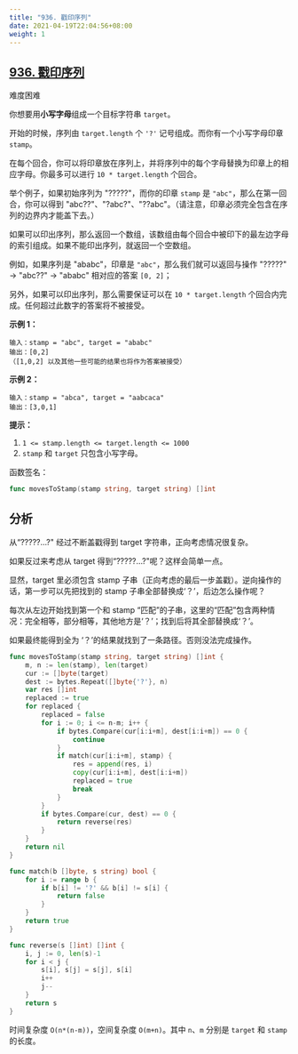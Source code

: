 ```yaml
---
title: "936. 戳印序列"
date: 2021-04-19T22:04:56+08:00
weight: 1
---
```


## [936. 戳印序列](https://leetcode-cn.com/problems/stamping-the-sequence/)

难度困难

你想要用**小写字母**组成一个目标字符串 `target`。

开始的时候，序列由 `target.length` 个 `'?'` 记号组成。而你有一个小写字母印章 `stamp`。

在每个回合，你可以将印章放在序列上，并将序列中的每个字母替换为印章上的相应字母。你最多可以进行 `10 * target.length` 个回合。

举个例子，如果初始序列为 "?????"，而你的印章 `stamp` 是 `"abc"`，那么在第一回合，你可以得到 "abc??"、"?abc?"、"??abc"。（请注意，印章必须完全包含在序列的边界内才能盖下去。）

如果可以印出序列，那么返回一个数组，该数组由每个回合中被印下的最左边字母的索引组成。如果不能印出序列，就返回一个空数组。

例如，如果序列是 "ababc"，印章是 `"abc"`，那么我们就可以返回与操作 "?????" -> "abc??" -> "ababc" 相对应的答案 `[0, 2]`；

另外，如果可以印出序列，那么需要保证可以在 `10 * target.length` 个回合内完成。任何超过此数字的答案将不被接受。

**示例 1：**

```
输入：stamp = "abc", target = "ababc"
输出：[0,2]
（[1,0,2] 以及其他一些可能的结果也将作为答案被接受）
```

**示例 2：**

```
输入：stamp = "abca", target = "aabcaca"
输出：[3,0,1]
```

**提示：**

1. `1 <= stamp.length <= target.length <= 1000`
2. `stamp` 和 `target` 只包含小写字母。

函数签名：

```go
func movesToStamp(stamp string, target string) []int
```

## 分析

从“?????...?" 经过不断盖戳得到 target 字符串，正向考虑情况很复杂。

如果反过来考虑从 target 得到“?????...?"呢？这样会简单一点。

显然，target 里必须包含 stamp 子串（正向考虑的最后一步盖戳）。逆向操作的话，第一步可以先把找到的 stamp 子串全部替换成‘？’，后边怎么操作呢？

每次从左边开始找到第一个和 stamp “匹配”的子串，这里的“匹配”包含两种情况：完全相等，部分相等，其他地方是‘？’；找到后将其全部替换成‘？’。

如果最终能得到全为 ‘？’的结果就找到了一条路径。否则没法完成操作。

```go
func movesToStamp(stamp string, target string) []int {
	m, n := len(stamp), len(target)
	cur := []byte(target)
	dest := bytes.Repeat([]byte{'?'}, n)
	var res []int
	replaced := true
	for replaced {
		replaced = false
		for i := 0; i <= n-m; i++ {
			if bytes.Compare(cur[i:i+m], dest[i:i+m]) == 0 {
				continue
			}
			if match(cur[i:i+m], stamp) {
				res = append(res, i)
				copy(cur[i:i+m], dest[i:i+m])
				replaced = true
				break
			}
		}
		if bytes.Compare(cur, dest) == 0 {
			return reverse(res)
		}
	}
	return nil
}

func match(b []byte, s string) bool {
	for i := range b {
		if b[i] != '?' && b[i] != s[i] {
			return false
		}
	}
	return true
}

func reverse(s []int) []int {
	i, j := 0, len(s)-1
	for i < j {
		s[i], s[j] = s[j], s[i]
		i++
		j--
	}
	return s
}
```

时间复杂度 `O(n*(n-m))`，空间复杂度 `O(m+n)`。其中 `n`、`m` 分别是 `target` 和 `stamp` 的长度。
